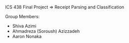 ICS 438 Final Project => Receipt Parsing and Classification

Group Members:

- Shiva Azimi
- Ahmadreza (Soroush) Azizzadeh
- Aaron Nonaka

